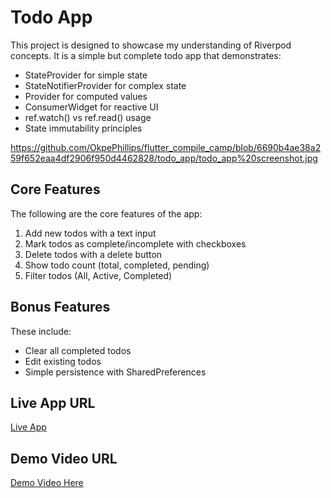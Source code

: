 # Todo App

This project is designed to showcase my understanding of Riverpod concepts. It is a simple but complete todo app that demonstrates:
- StateProvider for simple state
- StateNotifierProvider for complex state
- Provider for computed values
- ConsumerWidget for reactive UI
- ref.watch() vs ref.read() usage
- State immutability principles

https://github.com/OkpePhillips/flutter_compile_camp/blob/6690b4ae38a259f652eaa4df2906f950d4462828/todo_app/todo_app%20screenshot.jpg

## Core Features

The following are the core features of the app:
1. Add new todos with a text input
2. Mark todos as complete/incomplete with checkboxes
3. Delete todos with a delete button
4. Show todo count (total, completed, pending)
5. Filter todos (All, Active, Completed)

## Bonus Features

These include:
- Clear all completed todos
- Edit existing todos
- Simple persistence with SharedPreferences

## Live App URL

[Live App]()

## Demo Video URL
[Demo Video Here](https://youtu.be/hFVZdJ1NIdY)



